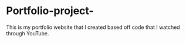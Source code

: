 # Portfolio-project-
This is my portfolio website that I created based off code that I watched through YouTube.

